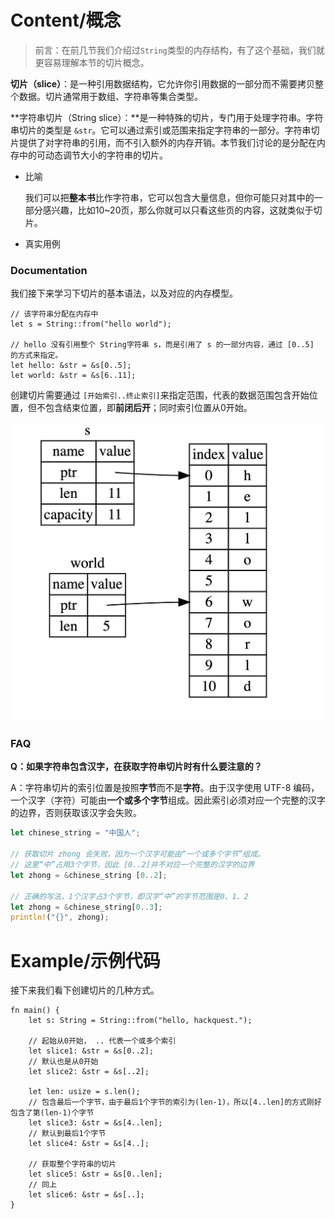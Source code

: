 # Content/概念

> 前言：在前几节我们介绍过`String`类型的内存结构，有了这个基础，我们就更容易理解本节的切片概念。
> 

**切片（slice）**：是一种引用数据结构，它允许你引用数据的一部分而不需要拷贝整个数据。切片通常用于数组、字符串等集合类型。

**字符串切片（String slice）：**是一种特殊的切片，专门用于处理字符串。字符串切片的类型是 `&str`。它可以通过索引或范围来指定字符串的一部分。字符串切片提供了对字符串的引用，而不引入额外的内存开销。本节我们讨论的是分配在内存中的可动态调节大小的字符串的切片。

- 比喻
    
    我们可以把**整本书**比作字符串，它可以包含大量信息，但你可能只对其中的一部分感兴趣，比如10~20页，那么你就可以只看这些页的内容，这就类似于切片。
    
- 真实用例

### Documentation

我们接下来学习下切片的基本语法，以及对应的内存模型。

```solidity
// 该字符串分配在内存中
let s = String::from("hello world");

// hello 没有引用整个 String字符串 s，而是引用了 s 的一部分内容，通过 [0..5] 的方式来指定。
let hello: &str = &s[0..5];
let world: &str = &s[6..11];
```

创建切片需要通过 `[开始索引..终止索引]`来指定范围，代表的数据范围包含开始位置，但不包含结束位置，即**前闭后开**；同时索引位置从0开始。

![字符串切片.jpg](./img/1-1.jpg)

### FAQ

**Q：如果字符串包含汉字，在获取字符串切片时有什么要注意的？**

A：字符串切片的索引位置是按照**字节**而不是**字符**。由于汉字使用 UTF-8 编码，一个汉字（字符）可能由**一个或多个字节**组成。因此索引必须对应一个完整的汉字的边界，否则获取该汉字会失败。

```rust
let chinese_string = "中国人";

// 获取切片 zhong 会失败，因为一个汉字可能由“一个或多个字节”组成。
// 这里“中”占用3个字节，因此 [0..2]并不对应一个完整的汉字的边界
let zhong = &chinese_string [0..2];

// 正确的写法，1个汉字占3个字节，即汉字“中”的字节范围是0、1、2
let zhong = &chinese_string[0..3];
println!("{}", zhong);
```

# Example/示例代码

接下来我们看下创建切片的几种方式。

```solidity
fn main() {
    let s: String = String::from("hello, hackquest.");

    // 起始从0开始， .. 代表一个或多个索引
    let slice1: &str = &s[0..2];
    // 默认也是从0开始
    let slice2: &str = &s[..2];

    let len: usize = s.len();
    // 包含最后一个字节，由于最后1个字节的索引为(len-1)，所以[4..len]的方式刚好包含了第(len-1)个字节
    let slice3: &str = &s[4..len];
    // 默认到最后1个字节
    let slice4: &str = &s[4..];

    // 获取整个字符串的切片
    let slice5: &str = &s[0..len];
    // 同上
    let slice6: &str = &s[..];
}
```